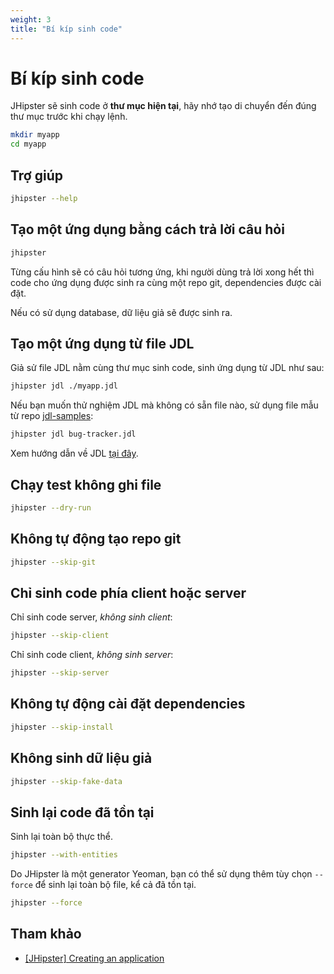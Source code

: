 ```yaml
---
weight: 3
title: "Bí kíp sinh code"
---
```


# Bí kíp sinh code

JHipster sẽ sinh code ở __thư mục hiện tại__, hãy nhớ tạo di chuyển đến đúng thư mục trước khi chạy lệnh.

```sh
mkdir myapp
cd myapp
```

## Trợ giúp

```sh
jhipster --help
```

## Tạo một ứng dụng bằng cách trả lời câu hỏi

```sh
jhipster
```

Từng cấu hình sẽ có câu hỏi tương ứng, khi người dùng trả lời xong hết thì code cho ứng dụng được sinh ra cùng một repo git, dependencies được cài đặt.

Nếu có sử dụng database, dữ liệu giả sẽ được sinh ra.

## Tạo một ứng dụng từ file JDL

Giả sử file JDL nằm cùng thư mục sinh code, sinh ứng dụng từ JDL như sau:

```sh
jhipster jdl ./myapp.jdl
```

Nếu bạn muốn thử nghiệm JDL mà không có sẵn file nào, sử dụng file mẫu từ repo [jdl-samples](https://github.com/jhipster/jdl-samples):

```sh
jhipster jdl bug-tracker.jdl
```

Xem hướng dẫn về JDL [tại đây](/docs/fundamentals/jhipster/jdl).

## Chạy test không ghi file

```sh
jhipster --dry-run
```

## Không tự động tạo repo git

```sh
jhipster --skip-git
```

## Chỉ sinh code phía client hoặc server

Chỉ sinh code server, _không sinh client_:

```sh
jhipster --skip-client
```

Chỉ sinh code client, _không sinh server_:

```sh
jhipster --skip-server
```

## Không tự động cài đặt dependencies

```sh
jhipster --skip-install
```

## Không sinh dữ liệu giả

```sh
jhipster --skip-fake-data
```

## Sinh lại code đã tồn tại

Sinh lại toàn bộ thực thể.

```sh
jhipster --with-entities
```

Do JHipster là một generator Yeoman, bạn có thể sử dụng thêm tùy chọn `--force` để sinh lại toàn bộ file, kể cả đã tồn tại.

```sh
jhipster --force
```

## Tham khảo

- [[JHipster] Creating an application](https://www.jhipster.tech/creating-an-app)
